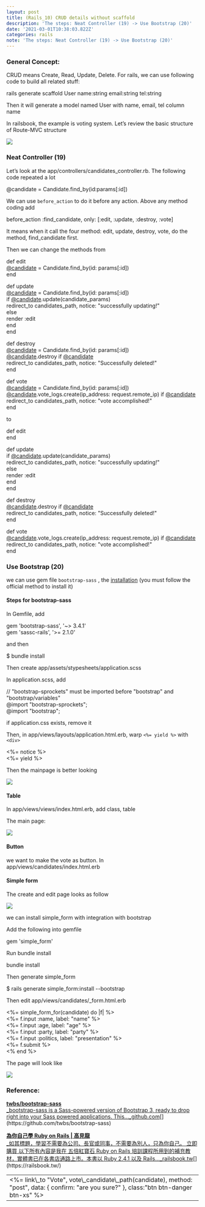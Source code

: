 ```yaml
---
layout: post
title: (Rails_10) CRUD details without scaffold
description: 'The steps: Neat Controller (19) -> Use Bootstrap (20)'
date: '2021-03-01T10:38:03.822Z'
categories: rails
note: 'The steps: Neat Controller (19) -> Use Bootstrap (20)'
---
```


### General Concept:

CRUD means Create, Read, Update, Delete. For rails, we can use following code to build all related stuff:

rails generate scaffold User name:string email:string tel:string

Then it will generate a model named User with name, email, tel column name

In railsbook, the example is voting system. Let’s review the basic structure of Route-MVC structure

![](/Users/chenyongzhe/coding/practice_not_for_github/javascript_practice/medium-to-markdown/medium-export/posts/md_1623056197395/img/0__QHW__zWH__QqFy4L17.png)

### Neat Controller (19)

Let’s look at the app/controllers/candidates\_controller.rb. The following code repeated a lot

@candidate = Candidate.find\_by(id:params\[:id\])

We can use `before_action` to do it before any action. Above any method coding add

before\_action :find\_candidate, only: \[:edit, :update, :destroy, :vote\]

It means when it call the four method: edit, update, destroy, vote, do the method, find\_candidate first.

Then we can change the methods from

def edit  
  [@candidate](http://twitter.com/candidate "Twitter profile for @candidate") = Candidate.find\_by(id: params\[:id\])  
end

def update  
  [@candidate](http://twitter.com/candidate "Twitter profile for @candidate") = Candidate.find\_by(id: params\[:id\])  
  if [@candidate](http://twitter.com/candidate "Twitter profile for @candidate").update(candidate\_params)  
    redirect\_to candidates\_path, notice: "successfully updating!"  
  else  
    render :edit  
  end  
end

def destroy  
  [@candidate](http://twitter.com/candidate "Twitter profile for @candidate") = Candidate.find\_by(id: params\[:id\])  
  [@candidate](http://twitter.com/candidate "Twitter profile for @candidate").destroy if [@candidate](http://twitter.com/candidate "Twitter profile for @candidate")  
  redirect\_to candidates\_path, notice: "Successfully deleted!"  
end

def vote  
  [@candidate](http://twitter.com/candidate "Twitter profile for @candidate") = Candidate.find\_by(id: params\[:id\])  
  [@candidate](http://twitter.com/candidate "Twitter profile for @candidate").vote\_logs.create(ip\_address: request.remote\_ip) if [@candidate](http://twitter.com/candidate "Twitter profile for @candidate")  
  redirect\_to candidates\_path, notice: "vote accomplished!"  
end

to

def edit  
end

def update  
  if [@candidate](http://twitter.com/candidate "Twitter profile for @candidate").update(candidate\_params)  
    redirect\_to candidates\_path, notice: "successfully updating!"  
  else  
    render :edit  
  end  
end

def destroy  
  [@candidate](http://twitter.com/candidate "Twitter profile for @candidate").destroy if [@candidate](http://twitter.com/candidate "Twitter profile for @candidate")  
  redirect\_to candidates\_path, notice: "Successfully deleted!"  
end

def vote  
  [@candidate](http://twitter.com/candidate "Twitter profile for @candidate").vote\_logs.create(ip\_address: request.remote\_ip) if [@candidate](http://twitter.com/candidate "Twitter profile for @candidate")  
  redirect\_to candidates\_path, notice: "vote accomplished!"  
end

### Use Bootstrap (20)

we can use gem file `bootstrap-sass` , the [installation](https://github.com/twbs/bootstrap-sass) (you must follow the official method to install it)

#### Steps for bootstrap-sass

In Gemfile, add

gem 'bootstrap-sass', '~> 3.4.1'  
gem 'sassc-rails', '>= 2.1.0'

and then

$ bundle install

Then create app/assets/stypesheets/application.scss

In application.scss, add

// "bootstrap-sprockets" must be imported before "bootstrap" and "bootstrap/variables"  
@import "bootstrap-sprockets";  
@import "bootstrap";

if application.css exists, remove it

Then, in app/views/layouts/application.html.erb, warp `<%= yield %>` with `<div>`

<body>  
  <%= notice %>  
  <div class="container">  
  <%= yield %>  
  </div>  
</body>

Then the mainpage is better looking

![](/Users/chenyongzhe/coding/practice_not_for_github/javascript_practice/medium-to-markdown/medium-export/posts/md_1623056197395/img/1__X6tfepgBRMhJUc2NEFSdjg.png)

#### Table

In app/views/views/index.html.erb, add class, table

<table class="table">

The main page:

![](/Users/chenyongzhe/coding/practice_not_for_github/javascript_practice/medium-to-markdown/medium-export/posts/md_1623056197395/img/1__1l5mqvtiUs6f6__3a8uZ3Gg.png)

#### Button

we want to make the vote as button. In app/views/candidates/index.html.erb

<td><%= link\_to "Vote", vote\_candidate\_path(candidate), method: "post", data: { confirm: "are you sure?" }, class:"btn btn-danger btn-xs" %></td>

#### Simple form

The create and edit page looks as follow

![](/Users/chenyongzhe/coding/practice_not_for_github/javascript_practice/medium-to-markdown/medium-export/posts/md_1623056197395/img/1__aqvojQdDF2B__27DjxTBWow.png)

we can install simple\_form with integration with bootstrap

Add the following into gemfile

gem 'simple\_form'

Run bundle install

bundle install

Then generate simple\_form

$ rails generate simple\_form:install --bootstrap

Then edit app/views/candidates/\_form.html.erb

<%= simple\_form\_for(candidate) do |f| %>  
  <%= f.input :name, label: "name" %>  
  <%= f.input :age, label: "age" %>  
  <%= f.input :party, label: "party" %>  
  <%= f.input :politics, label: "presentation" %>  
  <%= f.submit %>  
<% end %>

The page will look like

![](/Users/chenyongzhe/coding/practice_not_for_github/javascript_practice/medium-to-markdown/medium-export/posts/md_1623056197395/img/1__OIBCMTz2FQ85Ik71FzJEPQ.png)

### Reference:

[**twbs/bootstrap-sass**  
_bootstrap-sass is a Sass-powered version of Bootstrap 3, ready to drop right into your Sass powered applications. This…_github.com](https://github.com/twbs/bootstrap-sass "https://github.com/twbs/bootstrap-sass")[](https://github.com/twbs/bootstrap-sass)

[**為你自己學 Ruby on Rails | 高見龍**  
_如其標題，學習不需要為公司、長官或同事，不需要為別人，只為你自己。 立即購買 以下所有內容是我在 五倍紅寶石 Ruby on Rails 培訓課程所用到的補充教材，實體書已在各書店通路上市。本書以 Ruby 2.4.1 以及 Rails…_railsbook.tw](https://railsbook.tw/ "https://railsbook.tw/")[](https://railsbook.tw/)